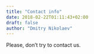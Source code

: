```yaml
---
title: "Contact info"
date: 2018-02-22T01:11:43+02:00
draft: false
author: "Dmitry Nikolaev"
---
```


Please, don’t try to contact us.